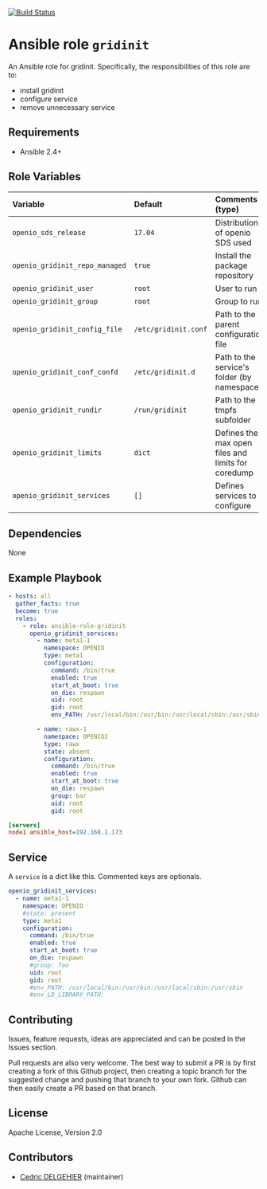 [![Build Status](https://travis-ci.org/open-io/ansible-role-gridinit.svg?branch=master)](https://travis-ci.org/open-io/ansible-role-gridinit)
# Ansible role `gridinit`

An Ansible role for gridinit. Specifically, the responsibilities of this role are to:

- install gridinit
- configure service
- remove unnecessary service

## Requirements

- Ansible 2.4+

## Role Variables


| Variable   | Default | Comments (type)  |
| :---       | :---    | :---             |
| `openio_sds_release` | `17.04` | Distribution of openio SDS used |
| `openio_gridinit_repo_managed` | `true` | Install the package repository  |
| `openio_gridinit_user` | `root` | User to run  |
| `openio_gridinit_group` | `root` | Group to run |
| `openio_gridinit_config_file` | `/etc/gridinit.conf` | Path to the parent configuration file |
| `openio_gridinit_conf_confd` | `/etc/gridinit.d` | Path to the service's folder (by namespace)  |
| `openio_gridinit_rundir` | `/run/gridinit` | Path to the tmpfs subfolder  |
| `openio_gridinit_limits` | `dict` | Defines the max open files and limits for coredump  |
| `openio_gridinit_services` | `[]` | Defines services to configure |


## Dependencies

None

## Example Playbook

```yaml
- hosts: all
  gather_facts: true
  become: true
  roles:
    - role: ansible-role-gridinit
      openio_gridinit_services:
        - name: meta1-1
          namespace: OPENIO
          type: meta1
          configuration:
            command: /bin/true
            enabled: true
            start_at_boot: true
            on_die: respawn
            uid: root
            gid: root
            env_PATH: /usr/local/bin:/usr/bin:/usr/local/sbin:/usr/sbin

        - name: rawx-1
          namespace: OPENIO2
          type: rawx
          state: absent 
          configuration:
            command: /bin/true
            enabled: true
            start_at_boot: true
            on_die: respawn
            group: bar
            uid: root
            gid: root
```


```ini
[servers]
node1 ansible_host=192.168.1.173
```
## Service

A `service` is a dict like this. Commented keys are optionals.

```yaml
openio_gridinit_services:
  - name: meta1-1
    namespace: OPENIO
    #state: present
    type: meta1
    configuration:
      command: /bin/true
      enabled: true
      start_at_boot: true
      on_die: respawn
      #group: foo
      uid: root
      gid: root
      #env_PATH: /usr/local/bin:/usr/bin:/usr/local/sbin:/usr/sbin
      #env_LD_LIBRARY_PATH: 
```

## Contributing

Issues, feature requests, ideas are appreciated and can be posted in the Issues section.

Pull requests are also very welcome. The best way to submit a PR is by first creating a fork of this Github project, then creating a topic branch for the suggested change and pushing that branch to your own fork. Github can then easily create a PR based on that branch.

## License

Apache License, Version 2.0

## Contributors

- [Cedric DELGEHIER](https://github.com/cdelgehier/) (maintainer)
